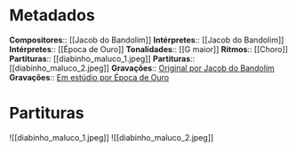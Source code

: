 # Metadados

**Compositores**:: [[Jacob do Bandolim]]
**Intérpretes**:: [[Jacob do Bandolim]]
**Intérpretes**:: [[Época de Ouro]]
**Tonalidades**:: [[G maior]]
**Ritmos**:: [[Choro]]
**Partituras**:: [[diabinho_maluco_1.jpeg]]
**Partituras**:: [[diabinho_maluco_2.jpeg]]
**Gravações**:: [Original por Jacob do Bandolim](https://www.youtube.com/watch?v=x5eSUb_7R6E)
**Gravações**:: [Em estúdio por Época de Ouro](https://www.youtube.com/watch?v=i_mpbcxiFhI)

# Partituras
![[diabinho_maluco_1.jpeg]]
![[diabinho_maluco_2.jpeg]]